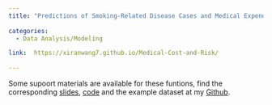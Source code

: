 ```yaml
---
title: "Predictions of Smoking-Related Disease Cases and Medical Expenditure" 
  
categories:
  - Data Analysis/Modeling

link:  https://xiranwang7.github.io/Medical-Cost-and-Risk/
  
---
```


Some supoort materials are available for these funtions, find the corresponding [slides](https://github.com/xiranwang7/Hazard-Smooth-Functions/blob/master/Est%20Hazard%20Smooth%20Functions.pdf), 
 [code](https://github.com/xiranwang7/Hazard-Smooth-Functions/blob/master/Est%20Hazard%20Smooth%20Functions-%20Xiran.R) and the example dataset at my [Github](https://github.com/xiranwang7/Hazard-Smooth-Functions/tree/master).

